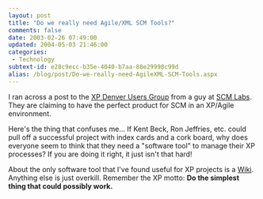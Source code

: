 ```yaml
---
layout: post
title: "Do we really need Agile/XML SCM Tools?"
comments: false
date: 2003-02-26 07:49:00
updated: 2004-05-03 21:46:00
categories:
 - Technology
subtext-id: e28c9ecc-b35e-4040-b7aa-88e29998c99d
alias: /blog/post/Do-we-really-need-AgileXML-SCM-Tools.aspx
---
```



I ran across a post to the [XP Denver Users Group](http://www.xpdenver.org/) from a guy at [SCM Labs](http://scmlabs.com/). They are claiming to have the perfect product for SCM in an XP/Agile environment.

Here's the thing that confuses me... If Kent Beck, Ron Jeffries, etc. could pull off a successful project with index cards and a cork board, why does everyone seem to think that they need a "software tool" to manage their XP processes? If you are doing it right, it just isn't that hard!

About the only software tool that I've found useful for XP projects is a [Wiki](http://c2.com/cgi/wiki). Anything else is just overkill. Remember the XP motto: **Do the simplest thing that could possibly work.**
